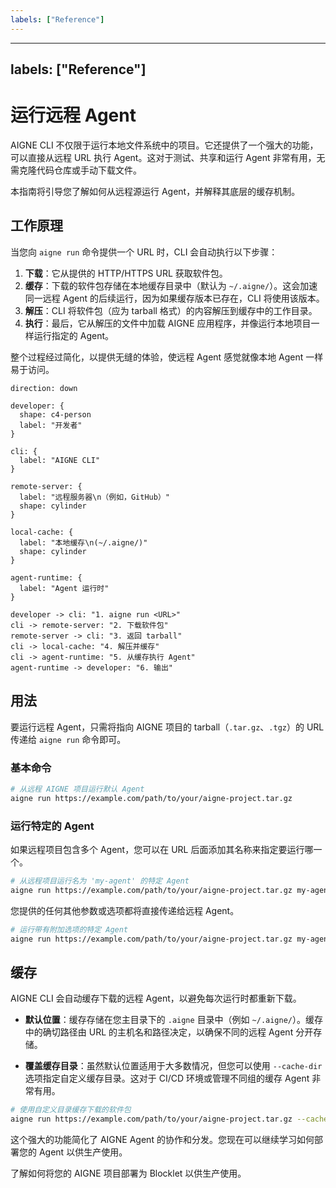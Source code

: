 ```yaml
---
labels: ["Reference"]
---
```


---
labels: ["Reference"]
---

# 运行远程 Agent

AIGNE CLI 不仅限于运行本地文件系统中的项目。它还提供了一个强大的功能，可以直接从远程 URL 执行 Agent。这对于测试、共享和运行 Agent 非常有用，无需克隆代码仓库或手动下载文件。

本指南将引导您了解如何从远程源运行 Agent，并解释其底层的缓存机制。

## 工作原理

当您向 `aigne run` 命令提供一个 URL 时，CLI 会自动执行以下步骤：

1.  **下载**：它从提供的 HTTP/HTTPS URL 获取软件包。
2.  **缓存**：下载的软件包存储在本地缓存目录中（默认为 `~/.aigne/`）。这会加速同一远程 Agent 的后续运行，因为如果缓存版本已存在，CLI 将使用该版本。
3.  **解压**：CLI 将软件包（应为 tarball 格式）的内容解压到缓存中的工作目录。
4.  **执行**：最后，它从解压的文件中加载 AIGNE 应用程序，并像运行本地项目一样运行指定的 Agent。

整个过程经过简化，以提供无缝的体验，使远程 Agent 感觉就像本地 Agent 一样易于访问。

```d2
direction: down

developer: {
  shape: c4-person
  label: "开发者"
}

cli: {
  label: "AIGNE CLI"
}

remote-server: {
  label: "远程服务器\n（例如，GitHub）"
  shape: cylinder
}

local-cache: {
  label: "本地缓存\n(~/.aigne/)"
  shape: cylinder
}

agent-runtime: {
  label: "Agent 运行时"
}

developer -> cli: "1. aigne run <URL>"
cli -> remote-server: "2. 下载软件包"
remote-server -> cli: "3. 返回 tarball"
cli -> local-cache: "4. 解压并缓存"
cli -> agent-runtime: "5. 从缓存执行 Agent"
agent-runtime -> developer: "6. 输出"
```

## 用法

要运行远程 Agent，只需将指向 AIGNE 项目的 tarball（`.tar.gz`、`.tgz`）的 URL 传递给 `aigne run` 命令即可。

### 基本命令

```bash AIGNE CLI icon=lucide:terminal
# 从远程 AIGNE 项目运行默认 Agent
aigne run https://example.com/path/to/your/aigne-project.tar.gz
```

### 运行特定的 Agent

如果远程项目包含多个 Agent，您可以在 URL 后面添加其名称来指定要运行哪一个。

```bash AIGNE CLI icon=lucide:terminal
# 从远程项目运行名为 'my-agent' 的特定 Agent
aigne run https://example.com/path/to/your/aigne-project.tar.gz my-agent
```

您提供的任何其他参数或选项都将直接传递给远程 Agent。

```bash AIGNE CLI icon=lucide:terminal
# 运行带有附加选项的特定 Agent
aigne run https://example.com/path/to/your/aigne-project.tar.gz my-agent --input "Hello, world!"
```

## 缓存

AIGNE CLI 会自动缓存下载的远程 Agent，以避免每次运行时都重新下载。

*   **默认位置**：缓存存储在您主目录下的 `.aigne` 目录中（例如 `~/.aigne/`）。缓存中的确切路径由 URL 的主机名和路径决定，以确保不同的远程 Agent 分开存储。

*   **覆盖缓存目录**：虽然默认位置适用于大多数情况，但您可以使用 `--cache-dir` 选项指定自定义缓存目录。这对于 CI/CD 环境或管理不同组的缓存 Agent 非常有用。

```bash AIGNE CLI icon=lucide:terminal
# 使用自定义目录缓存下载的软件包
aigne run https://example.com/path/to/your/aigne-project.tar.gz --cache-dir /tmp/aigne-cache
```

这个强大的功能简化了 AIGNE Agent 的协作和分发。您现在可以继续学习如何部署您的 Agent 以供生产使用。

<x-card data-title="部署 Agent" data-icon="lucide:rocket" data-href="/guides/deploying-agents" data-cta="阅读指南">
  了解如何将您的 AIGNE 项目部署为 Blocklet 以供生产使用。
</x-card>